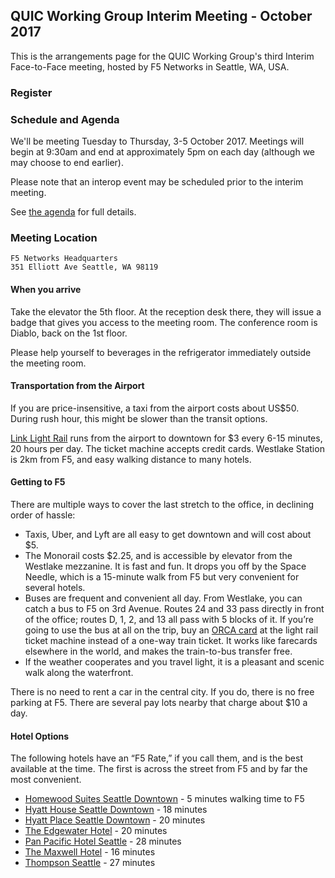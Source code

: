 ## QUIC Working Group Interim Meeting - October 2017

This is the arrangements page for the QUIC Working Group's third Interim Face-to-Face meeting,
hosted by F5 Networks in Seattle, WA, USA.


### Register



### Schedule and Agenda

We'll be meeting Tuesday to Thursday, 3-5 October 2017. Meetings will begin at 9:30am and end at
approximately 5pm on each day (although we may choose to end earlier).

Please note that an interop event may be scheduled prior to the interim meeting.

See [the agenda](agenda.md) for full details.

### Meeting Location

    F5 Networks Headquarters
    351 Elliott Ave Seattle, WA 98119


#### When you arrive

Take the elevator the 5th floor. At the reception desk there, they will issue a badge that gives you access to the meeting room. The conference room is Diablo, back on the 1st floor.

Please help yourself to beverages in the refrigerator immediately outside the meeting room.


#### Transportation from the Airport

If you are price-insensitive, a taxi from the airport costs about US$50. During rush hour, this might be slower than the transit options.

[Link Light Rail](https://www.soundtransit.org/Rider-Guide/link-light-rail) runs from the airport to downtown for $3 every 6-15 minutes, 20 hours per day. The ticket machine accepts credit cards. Westlake Station is 2km from F5, and easy walking distance to many hotels. 


#### Getting to F5

There are multiple ways to cover the last stretch to the office, in declining order of hassle:

* Taxis, Uber, and Lyft are all easy to get downtown and will cost about $5.
* The Monorail costs $2.25, and is accessible by elevator from the Westlake mezzanine. It is fast and fun. It drops you off by the Space Needle, which is a 15-minute walk from F5 but very convenient for several hotels.
* Buses are frequent and convenient all day. From Westlake, you can catch a bus to F5 on 3rd Avenue. Routes 24 and 33 pass directly in front of the office; routes D, 1, 2, and 13 all pass with 5 blocks of it. If you’re going to use the bus at all on the trip, buy an [ORCA card](https://orcacard.com/) at the light rail ticket machine instead of a one-way train ticket. It works like farecards elsewhere in the world, and makes the train-to-bus transfer free.
* If the weather cooperates and you travel light, it is a pleasant and scenic walk along the waterfront.

There is no need to rent a car in the central city. If you do, there is no free parking at F5. There are several pay lots nearby that charge about $10 a day.

#### Hotel Options

The following hotels have an “F5 Rate,” if you call them, and is the best available at the time. The first is across the street from F5 and by far the most convenient.

* [Homewood Suites Seattle Downtown](http://homewoodsuites3.hilton.com/en/hotels/washington/homewood-suites-by-hilton-seattle-downtown-SEAHWHW/) - 5 minutes walking time to F5
* [Hyatt House Seattle Downtown](https://seattledowntown.house.hyatt.com/) - 18 minutes
* [Hyatt Place Seattle Downtown](https://seattledowntown.place.hyatt.com/) - 20 minutes
* [The Edgewater Hotel](http://www.edgewaterhotel.com) - 20 minutes
* [Pan Pacific Hotel Seattle](https://www.panpacific.com/en/hotels-resorts/united-states/seattle.html) - 28 minutes
* [The Maxwell Hotel](http://www.themaxwellhotel.com/) - 16 minutes 
* [Thompson Seattle](http://www.thompsonhotels.com/hotels/seattle/thompson-seattle) - 27 minutes

